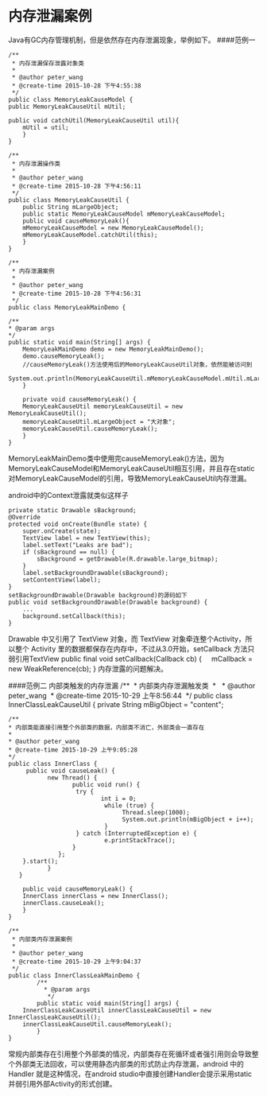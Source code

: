 内存泄漏案例
===

Java有GC内存管理机制，但是依然存在内存泄漏现象，举例如下。
####范例一

	/**
	 * 内存泄漏保存泄露对象类
	 *
	 * @author peter_wang
	 * @create-time 2015-10-28 下午4:55:38
	 */
	public class MemoryLeakCauseModel {
	public MemoryLeakCauseUtil mUtil;
	
	public void catchUtil(MemoryLeakCauseUtil util){
		mUtil = util;
		}
	}
	
	/**
	 * 内存泄漏操作类
	 *
	 * @author peter_wang
	 * @create-time 2015-10-28 下午4:56:11
	 */
	public class MemoryLeakCauseUtil {
		public String mLargeObject;
		public static MemoryLeakCauseModel mMemoryLeakCauseModel;
		public void causeMemoryLeak(){
		mMemoryLeakCauseModel = new MemoryLeakCauseModel();
		mMemoryLeakCauseModel.catchUtil(this);
		}
	}
	
	/**
	 * 内存泄漏案例
	 *
	 * @author peter_wang
	 * @create-time 2015-10-28 下午4:56:31
	 */
	public class MemoryLeakMainDemo {
	
	/**
	* @param args
	*/
	public static void main(String[] args) {
		MemoryLeakMainDemo demo = new MemoryLeakMainDemo();
		demo.causeMemoryLeak();
		//causeMemoryLeak()方法使用后的MemoryLeakCauseUtil对象，依然能被访问到
		System.out.println(MemoryLeakCauseUtil.mMemoryLeakCauseModel.mUtil.mLargeObject);
		}
		
		private void causeMemoryLeak() {
		MemoryLeakCauseUtil memoryLeakCauseUtil = new MemoryLeakCauseUtil();
		memoryLeakCauseUtil.mLargeObject = "大对象";
		memoryLeakCauseUtil.causeMemoryLeak();
		}
	}


MemoryLeakMainDemo类中使用完causeMemoryLeak()方法，因为MemoryLeakCauseModel和MemoryLeakCauseUtil相互引用，并且存在static对MemoryLeakCauseModel的引用，导致MemoryLeakCauseUtil内存泄漏。

android中的Context泄露就类似这样子

	private static Drawable sBackground;  
	@Override  
	protected void onCreate(Bundle state) {  
	    super.onCreate(state);  
	    TextView label = new TextView(this);  
	    label.setText("Leaks are bad");  
	    if (sBackground == null) {  
	        sBackground = getDrawable(R.drawable.large_bitmap);  
	    }  
	    label.setBackgroundDrawable(sBackground);  
	    setContentView(label);  
	}  
	setBackgroundDrawable(Drawable background)的源码如下
	public void setBackgroundDrawable(Drawable background) {
	    ...
	    background.setCallback(this);
	}
Drawable 中又引用了 TextView 对象，而 TextView 对象牵连整个Activity，所以整个 Activity 里的数据都保存在内存中，不过从3.0开始，setCallback 方法只弱引用TextView
public final void setCallback(Callback cb) {
    mCallback = new WeakReference<Callback>(cb);
}
内存泄露的问题解决。

####范例二
内部类触发的内存泄漏
	/**
	 * 内部类内存泄漏触发类
	 * 
	 * @author peter_wang
	 * @create-time 2015-10-29 上午8:56:44
	 */
	public class InnerClassLeakCauseUtil {
	private String mBigObject = "content";
	
	/**
	* 内部类能直接引用整个外部类的数据，内部类不消亡，外部类会一直存在
	*
	* @author peter_wang
	* @create-time 2015-10-29 上午9:05:28
	*/
	public class InnerClass {
	     public void causeLeak() {
	           new Thread() {
	                  public void run() {
		               try {
		                      int i = 0;
		                       while (true) {
		                            Thread.sleep(1000);
		                            System.out.println(mBigObject + i++);
		                       }
		               } catch (InterruptedException e) {
		                       e.printStackTrace();
		              }
		          };
		}.start();
	           }
	   }
	
	    public void causeMemoryLeak() {
		InnerClass innerClass = new InnerClass();
		innerClass.causeLeak();
	    }
	}

	/**
	 * 内部类内存泄漏案例
	 *
	 * @author peter_wang
	 * @create-time 2015-10-29 上午9:04:37
	 */
	public class InnerClassLeakMainDemo {
	        /**
	          * @param args
	           */
	        public static void main(String[] args) {
		InnerClassLeakCauseUtil innerClassLeakCauseUtil = new InnerClassLeakCauseUtil();
		innerClassLeakCauseUtil.causeMemoryLeak();
	        }
	}

常规内部类存在引用整个外部类的情况，内部类存在死循环或者强引用则会导致整个外部类无法回收，可以使用静态内部类的形式防止内存泄漏，android 中的 Handler 就是这种情况，在android studio中直接创建Handler会提示采用static并弱引用外部Activity的形式创建。